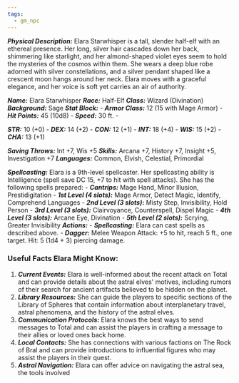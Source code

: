 ```yaml
---
tags:
  - gm_npc
---
```


***Physical Description:*** Elara Starwhisper is a tall, slender half-elf with an ethereal presence. Her long, silver hair cascades down her back, shimmering like starlight, and her almond-shaped violet eyes seem to hold the mysteries of the cosmos within them. She wears a deep blue robe adorned with silver constellations, and a silver pendant shaped like a crescent moon hangs around her neck. Elara moves with a graceful elegance, and her voice is soft yet carries an air of authority. 

***Name:*** Elara Starwhisper 
***Race:*** Half-Elf ***Class:*** Wizard (Divination)
***Background:*** Sage 
***Stat Block:*** - 
***Armor Class:*** 12 (15 with Mage Armor) - ***Hit Points:*** 45 (10d8) - ***Speed:*** 30 ft. - 

***STR:*** 10 (+0) - 
***DEX:*** 14 (+2) - 
***CON:*** 12 (+1) -
***INT:*** 18 (+4) - 
***WIS:*** 15 (+2) - 
***CHA:*** 13 (+1) 

***Saving Throws:*** Int +7, Wis +5 ***Skills:*** Arcana +7, History +7, Insight +5, Investigation +7 ***Languages:*** Common, Elvish, Celestial, Primordial 

***Spellcasting:*** Elara is a 9th-level spellcaster. Her spellcasting ability is Intelligence (spell save DC 15, +7 to hit with spell attacks). She has the following spells prepared: - ***Cantrips:*** Mage Hand, Minor Illusion, Prestidigitation - ***1st Level (4 slots):*** Mage Armor, Detect Magic, Identify, Comprehend Languages - ***2nd Level (3 slots):*** Misty Step, Invisibility, Hold Person - ***3rd Level (3 slots):*** Clairvoyance, Counterspell, Dispel Magic - ***4th Level (3 slots):*** Arcane Eye, Divination - ***5th Level (2 slots):*** Scrying, Greater Invisibility ***Actions:*** - ***Spellcasting:*** Elara can cast spells as described above. - ***Dagger:*** Melee Weapon Attack: +5 to hit, reach 5 ft., one target. Hit: 5 (1d4 + 3) piercing damage. 

### Useful Facts Elara Might Know: 
1. ***Current Events:*** Elara is well-informed about the recent attack on Total and can provide details about the astral elves' motives, including rumors of their search for ancient artifacts believed to be hidden on the planet. 
2. ***Library Resources:*** She can guide the players to specific sections of the Library of Spheres that contain information about interplanetary travel, astral phenomena, and the history of the astral elves. 
3. ***Communication Protocols:*** Elara knows the best ways to send messages to Total and can assist the players in crafting a message to their allies or loved ones back home. 
4. ***Local Contacts:*** She has connections with various factions on The Rock of Bral and can provide introductions to influential figures who may assist the players in their quest. 
5. ***Astral Navigation:*** Elara can offer advice on navigating the astral sea, the tools involved
